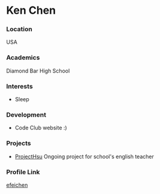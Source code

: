 # Ken Chen

### Location

USA

### Academics

Diamond Bar High School

### Interests

- Sleep

### Development

- Code Club website :)

### Projects

- [ProjectHsu](https://github.com/dbhs-code-club/Project-Hsu) Ongoing project for school's english teacher

### Profile Link

[efeichen](https://github.com/efeichen)
